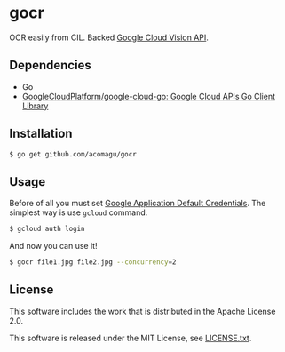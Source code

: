 # gocr

OCR easily from CIL. Backed [Google Cloud Vision API](https://cloud.google.com/vision/).

## Dependencies

- Go
- [GoogleCloudPlatform/google-cloud-go: Google Cloud APIs Go Client Library](https://github.com/GoogleCloudPlatform/google-cloud-go)

## Installation

```bash
$ go get github.com/acomagu/gocr
```

## Usage

Before of all you must set [Google Application Default Credentials](https://developers.google.com/identity/protocols/application-default-credentials). The simplest way is use `gcloud` command.

```bash
$ gcloud auth login
```

And now you can use it!

```bash
$ gocr file1.jpg file2.jpg --concurrency=2
```

## License

This software includes the work that is distributed in the Apache License 2.0.

This software is released under the MIT License, see [LICENSE.txt](https://github.com/acomagu/gocr/blob/master/LICENSE).
